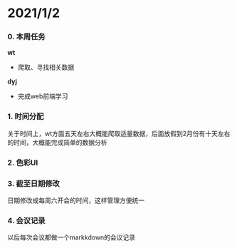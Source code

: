 # 2021/1/2

### 0. 本周任务

**wt**

+ 爬取、寻找相关数据



**dyj**

+ 完成web前端学习



### 1. 时间分配

关于时间上，wt方面五天左右大概能爬取适量数据，后面放假到2月份有十天左右的时间，大概能完成简单的数据分析



### 2. 色彩UI



### 3. 截至日期修改



日期修改成每周六开会的时间，这样管理方便统一



### 4. 会议记录

以后每次会议都做一个markkdown的会议记录